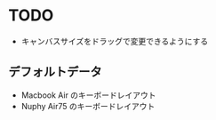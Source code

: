 # TODO

- キャンバスサイズをドラッグで変更できるようにする

## デフォルトデータ

- Macbook Air のキーボードレイアウト
- Nuphy Air75 のキーボードレイアウト
